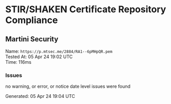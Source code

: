 # STIR/SHAKEN Certificate Repository Compliance

## Martini Security

Name: `https://p.mtsec.me/2884/RA1--6pMHpQR.pem`\
Tested At: 05 Apr 24 19:02 UTC\
Time: 116ms

### Issues

no warning, or error, or notice date level issues were found

Generated: 05 Apr 24 19:04 UTC